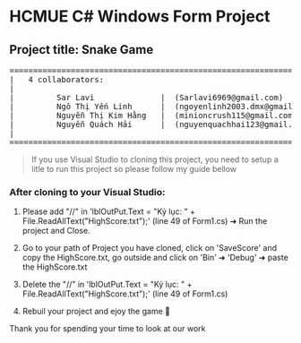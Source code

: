 # HCMUE C# Windows Form Project
## Project title: Snake Game

<pre>
========================================================================   
|   4 collaborators:                                                   |
|                                                                      |
|         Sar Lavi              |  (Sarlavi6969@gmail.com)             |
|         Ngô Thị Yến Linh      |  (ngoyenlinh2003.dmx@gmail.com)      |
|         Nguyễn Thị Kim Hằng   |  (minioncrush115@gmail.com)          |
|         Nguyễn Quách Hải      |  (nguyenquachhai123@gmail.com)       |
|                                                                      |
========================================================================
</pre>
>If you use Visual Studio to cloning this project, you need to setup a litle to run this project so please follow my guide bellow

### After cloning to your Visual Studio:
1. Please add "//" in 'lblOutPut.Text = "Kỷ lục: " + File.ReadAllText("HighScore.txt");' (line 49 of Form1.cs) ➜ Run the project and Close.

2. Go to your path of Project you have cloned, click on 'SaveScore' and copy the HighScore.txt, go outside and click on 'Bin' ➜ 'Debug' ➜ paste the HighScore.txt

3. Delete the "//"  in 'lblOutPut.Text = "Kỷ lục: " + File.ReadAllText("HighScore.txt");' (line 49 of Form1.cs)

4. Rebuil your project and ejoy the game 🏁

Thank you for spending your time to look at our work
